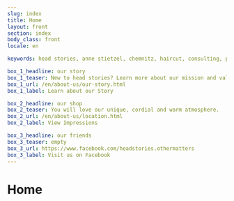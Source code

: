 ```yaml
---
slug: index
title: Home
layout: front
section: index
body_class: front
locale: en

keywords: head stories, anne stietzel, chemnitz, haircut, consulting, premium

box_1_headline: our story
box_1_teaser: New to head stories? Learn more about our mission and values.
box_1_url: /en/about-us/our-story.html
box_1_label: Learn about our Story

box_2_headline: our shop
box_2_teaser: You will love our unique, cordial and warm atmosphere.
box_2_url: /en/about-us/location.html
box_2_label: View Impressions

box_3_headline: our friends
box_3_teaser: empty
box_3_url: https://www.facebook.com/headstories.othermatters
box_3_label: Visit us on Facebook
---
```

# Home
